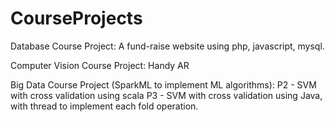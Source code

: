 # CourseProjects
Database Course Project: 
A fund-raise website using php, javascript, mysql.



Computer Vision Course Project: 
Handy AR

Big Data Course Project (SparkML to implement ML algorithms):
P2 - SVM with cross validation using scala
P3 - SVM with cross validation using Java, with thread to implement each fold operation.
